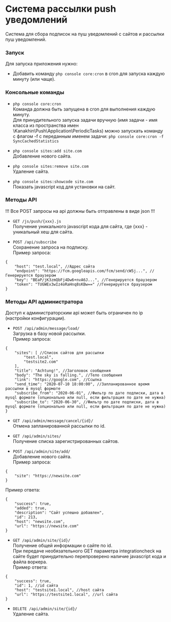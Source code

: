 # Система рассылки push уведомлений

Система для сбора подписок на пуш уведомлений с сайтов и рассылки пуш уведомлений.  

### Запуск
Для запуска приложения нужно:
- Добавить команду `php console core:cron`  в cron для запуска каждую минуту (или чаще).

### Консольные команды  
- `php console core:cron`  
Команда должна быть запущена в cron для выполнения каждую минуту.  
Для принудительного запуска задачи вручную (имя задачи - имя класса из пространства имен \Kanakhin\Push\Application\PeriodicTasks) можно запускать команду с флагом -f c переданным именем задачи:  `php console core:cron -f SyncCachedStatistics`  

- `php console sites:add site.com`  
Добавление нового сайта.  

- `php console sites:remove site.com`  
Удаление сайта.  

- `php console sites:showcode site.com`  
Показать javascript код для установки на сайт.  

### Методы API
!!! Все POST запросы на api должны быть отправлены в виде json !!!  

- `GET /js/push/{xxx}.js`  
Получение уникального javascript кода для сайта, где {xxx} - уникальный хеш для сайта.  

- `POST /api/subscribe`  
Сохранение запроса на подписку.  
Пример запроса:  
```
{
    "host": "test.local", //Адрес сайта
    "endpoint": "https://fcm.googleapis.com/fcm/send/cW5j...", //Генерируется браузером
    "key": "BEaP/jK3zmQbFj4Dw6+nvA6J...", //Генерируется браузером
    "token": "TUGWEx3wIz4oRaHnq8sKBw==" //Генерируется браузером
}
```  

### Методы API администратора
Доступ к администраторским api может быть ограничен по ip (настройки конфигурации).  

- `POST /api/admin/message/load/`  
Загрузка в базу новой рассылки.  
Пример запроса:  
```
{
    "sites": [ //Список сайтов для рассылки
        "test.local",
        "testsite2.com"
    ],
    "title": "Achtung!", //Заголовок сообщения
    "body": "The sky is falling.", //Тело сообщения
    "link": "https://google.com", //Ссылка
    "send_time": "2020-07-10 18:00:00", //Запланированное время рассылки в mysql формате
    "subscribe_from": "2020-06-01", //Фильтр по дате подписки, дата в mysql формате (опционально или null, если фильтрация по дате не нужна)
    "subscribe_to": "2020-06-30", //Фильтр по дате подписки, дата в mysql формате (опционально или null, если фильтрация по дате не нужна)
}
```  

- `GET /api/admin/message/cancel/{id}/`  
Отмена запланированной рассылки по id.  

- `GET /api/admin/sites/`  
Получение списка зарегистрированных сайтов.  

- `POST /api/admin/site/add/`  
Добавление нового сайта.  
Пример запроса:  
```
{
    "site": "https://newsite.com"
}
```

Пример ответа:  
```
{
    "success": true,
    "added": true,
    "description": "Сайт успешно добавлен",
    "id": 213,
    "host": "newsite.com",
    "url": "https://newsite.com"
}
```

- `GET /api/admin/site/{id}/`  
Получение общей информации о сайте по id.  
При передаче необязательного GET параметра integrationcheck на сайте будет принудительно перепроверено наличие javascript кода и файла воркера.  
Пример ответа:  
```
{
    "success": true,
    "id": 1, //id сайта
    "host": "testsite1.local", //host сайта
    "url": "https://testsite1.local", //url сайта
}
```

- `DELETE /api/admin/site/{id}/`  
Удаление сайта.  



